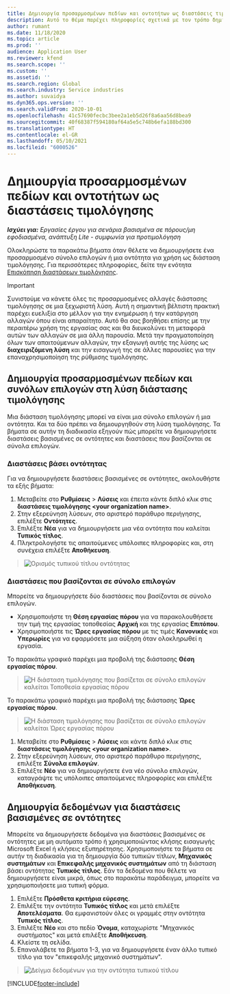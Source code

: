 ```yaml
---
title: Δημιουργία προσαρμοσμένων πεδίων και οντοτήτων ως διαστάσεις τιμολόγησης
description: Αυτό το θέμα παρέχει πληροφορίες σχετικά με τον τρόπο δημιουργίας προσαρμοσμένων συνόλων επιλογών ή οντοτήτων.
author: rumant
ms.date: 11/18/2020
ms.topic: article
ms.prod: ''
audience: Application User
ms.reviewer: kfend
ms.search.scope: ''
ms.custom: ''
ms.assetid: ''
ms.search.region: Global
ms.search.industry: Service industries
ms.author: suvaidya
ms.dyn365.ops.version: ''
ms.search.validFrom: 2020-10-01
ms.openlocfilehash: 41c57690fecbc3bee2a1eb5d26f8a6aa56d8bea9
ms.sourcegitcommit: 40f68387f594180af64a5e5c748b6efa188bd300
ms.translationtype: HT
ms.contentlocale: el-GR
ms.lasthandoff: 05/10/2021
ms.locfileid: "6000526"
---
```

# <a name="create-custom-fields-and-entities-as-pricing-dimensions"></a>Δημιουργία προσαρμοσμένων πεδίων και οντοτήτων ως διαστάσεις τιμολόγησης

_**Ισχύει για:** Εργασίες έργου για σενάρια βασισμένα σε πόρους/μη εφοδιασμένα, ανάπτυξη Lite - συμφωνία για προτιμολόγηση_

Ολοκληρώστε τα παρακάτω βήματα όταν θέλετε να δημιουργήσετε ένα προσαρμοσμένο σύνολο επιλογών ή μια οντότητα για χρήση ως διάσταση τιμολόγησης. Για περισσότερες πληροφορίες, δείτε την ενότητα [Επισκόπηση διαστάσεων τιμολόγησης](pricing-dimensions-overview.md).  

> [!IMPORTANT]
> Συνιστούμε να κάνετε όλες τις προσαρμοσμένες αλλαγές διάστασης τιμολόγησης σε μια ξεχωριστή λύση. Αυτή η σημαντική βέλτιστη πρακτική παρέχει ευελιξία στο μέλλον για την ενημέρωση ή την κατάργηση αλλαγών όπου είναι απαραίτητο. Αυτό θα σας βοηθήσει επίσης με την περαιτέρω χρήση της εργασίας σας και θα διευκολύνει τη μεταφορά αυτών των αλλαγών σε μια άλλη παρουσία. Μετά την πραγματοποίηση όλων των απαιτούμενων αλλαγών, την εξαγωγή αυτής της λύσης ως **διαχειριζόμενη λύση** και την εισαγωγή της σε άλλες παρουσίες για την επαναχρησιμοποίηση της ρύθμισης τιμολόγησης.

  
## <a name="create-custom-fields-and-option-sets-in-the-pricing-dimension-solution"></a>Δημιουργία προσαρμοσμένων πεδίων και συνόλων επιλογών στη λύση διάστασης τιμολόγησης

Μια διάσταση τιμολόγησης μπορεί να είναι μια σύνολο επιλογών ή μια οντότητα. Και τα δύο πρέπει να δημιουργηθούν στη λύση τιμολόγησης. Τα βήματα σε αυτήν τη διαδικασία εξηγούν πώς μπορείτε να δημιουργήσετε διαστάσεις βασισμένες σε οντότητες και διαστάσεις που βασίζονται σε σύνολα επιλογών.

### <a name="entity-based-dimensions"></a>Διαστάσεις βάσει οντότητας
Για να δημιουργήσετε διαστάσεις βασισμένες σε οντότητες, ακολουθήστε τα εξής βήματα:

1. Μεταβείτε στο **Ρυθμίσεις** > **Λύσεις** και έπειτα κάντε διπλό κλικ στις **διαστάσεις τιμολόγησης \<your organization name>**.
2. Στην εξερεύνηση λύσεων, στο αριστερό παράθυρο περιήγησης, επιλέξτε **Οντότητες**.
3. Επιλέξτε **Νέα** για να δημιουργήσετε μια νέα οντότητα που καλείται **Τυπικός τίτλος**. 
4. Πληκτρολογήστε τις απαιτούμενες υπόλοιπες πληροφορίες και, στη συνέχεια επιλέξτε **Αποθήκευση**.

> ![Ορισμός τυπικού τίτλου οντότητας](media/Standard-Title-entity-definition.png)

### <a name="option-set-based-dimensions"></a>Διαστάσεις που βασίζονται σε σύνολο επιλογών 
Μπορείτε να δημιουργήσετε δύο διαστάσεις που βασίζονται σε σύνολο επιλογών. 

- Χρησιμοποιήστε τη **Θέση εργασίας πόρου** για να παρακολουθήσετε την τιμή της εργασίας τοποθεσίας **Αρχική** και της εργασίας **Επιτόπου**. 
- Χρησιμοποιήστε τις **Ώρες εργασίας πόρου** με τις τιμές **Κανονικές** και **Υπερωρίες** για να εφαρμόσετε μια αύξηση όταν ολοκληρωθεί η εργασία.

Το παρακάτω γραφικό παρέχει μια προβολή της διάστασης **Θέση εργασίας πόρου**. 

> ![Η διάσταση τιμολόγησης που βασίζεται σε σύνολο επιλογών καλείται Τοποθεσία εργασίας πόρου](media/Option-set-PD-called-Resource-Work-Location.png)

Το παρακάτω γραφικό παρέχει μια προβολή της διάστασης **Ώρες εργασίας πόρου**. 

> ![Η διάσταση τιμολόγησης που βασίζεται σε σύνολο επιλογών καλείται Ώρες εργασίας πόρου](media/Option-set-PD-called-Resource-Work-Hours.png)

1. Μεταβείτε στο **Ρυθμίσεις** > **Λύσεις** και κάντε διπλό κλικ στις **διαστάσεις τιμολόγησης \<your organization name>**. 
2. Στην εξερεύνηση λύσεων, στο αριστερό παράθυρο περιήγησης, επιλέξτε **Σύνολα επιλογών**. 
3. Επιλέξτε **Νέο** για να δημιουργήσετε ένα νέο σύνολο επιλογών, καταγράψτε τις υπόλοιπες απαιτούμενες πληροφορίες και επιλέξτε **Αποθήκευση**.

## <a name="create-data-for-entity-based-dimensions"></a>Δημιουργία δεδομένων για διαστάσεις βασισμένες σε οντότητες

Μπορείτε να δημιουργήσετε δεδομένα για διαστάσεις βασισμένες σε οντότητες με μη αυτόματο τρόπο ή χρησιμοποιώντας κλήσης εισαγωγής Microsoft Excel ή κλήσεις εξυπηρέτησης. Χρησιμοποιήστε τα βήματα σε αυτήν τη διαδικασία για τη δημιουργία δύο τυπικών τίτλων, **Μηχανικός συστημάτων** και **Επικεφαλής μηχανικός συστημάτων** από τη διάσταση βάσει οντότητας **Τυπικός τίτλος**. Εάν τα δεδομένα που θέλετε να δημιουργήσετε είναι μικρά, όπως στο παρακάτω παράδειγμα, μπορείτε να χρησιμοποιήσετε μια τυπική φόρμα.

1. Επιλέξτε **Πρόσθετα κριτήρια εύρεσης**.
2. Επιλέξτε την οντότητα **Τυπικός τίτλος** και μετά επιλέξτε **Αποτελέσματα**. Θα εμφανιστούν όλες οι γραμμές στην οντότητα **Τυπικός τίτλος**.
3. Επιλέξτε **Νέο** και στο πεδίο **Όνομα**, καταχωρίστε "Μηχανικός συστήματος" και μετά επιλέξτε **Αποθήκευση**.
4. Κλείστε τη σελίδα. 
5. Επαναλάβετε τα βήματα 1-3, για να δημιουργήσετε έναν άλλο τυπικό τίτλο για τον "επικεφαλής μηχανικό συστημάτων".

> ![Δείγμα δεδομένων για την οντότητα τυπικού τίτλου](media/ST-data.png)


[!INCLUDE[footer-include](../includes/footer-banner.md)]